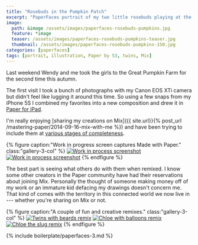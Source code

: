 ```yaml
---
title: "Rosebuds in the Pumpkin Patch"
excerpt: "PaperFaces portrait of my two little rosebuds playing at the Great Pumpkin Farm."
image: 
  path: &image /assets/images/paperfaces-rosebuds-pumpkins.jpg 
  feature: *image
  teaser: /assets/images/paperfaces-rosebuds-pumpkins-teaser.jpg
  thumbnail: /assets/images/paperfaces-rosebuds-pumpkins-150.jpg
categories: [paperfaces]
tags: [portrait, illustration, Paper by 53, twins, Mix]
---
```


Last weekend Wendy and me took the girls to the Great Pumpkin Farm for the second time this autumn.

The first visit I took a bunch of photographs with my Canon EOS XTi camera but didn't feel like lugging it around this time. So using a few snaps from my iPhone 5S I combined my favorites into a new composition and drew it in [Paper for iPad](https://www.fiftythree.com/paper).

I'm really enjoying [sharing my creations on Mix]({{ site.url}}{% post_url /mastering-paper/2014-09-16-mix-with-me %}) and have been trying to include them at [various stages of completeness](https://mix.fiftythree.com/11098-Michael-Rose/418184).

{% figure caption:"Work in progress screen captures Made with Paper." class:"gallery-3-col" %}
[![Work in process screenshot](/assets/images/paperfaces-rosebuds-pumpkins-process-1-600.jpg)](/assets/images/paperfaces-rosebuds-pumpkins-process-1-lg.jpg) [![Work in process screenshot](/assets/images/paperfaces-rosebuds-pumpkins-process-2-600.jpg)](/assets/images/paperfaces-rosebuds-pumpkins-process-2-lg.jpg)
{% endfigure %}

The best part is seeing what others do with them when remixed. I know some other creators in the Paper community have had their reservations about joining Mix. Personally the thought of someone making money off of my work or an immature kid defacing my drawings doesn't concern me. That kind of comes with the territory in this connected world we now live in --- whether you're sharing on Mix or not.

{% figure caption:"A couple of fun and creative remixes." class:"gallery-3-col" %}
[![Twins with beards remix](/assets/images/paperfaces-rosebuds-pumpkins-remix-1-600.jpg)](https://mix.fiftythree.com/423648-Josh-Carter/424227) [![Chloe with balloons remix](/assets/images/paperfaces-rosebuds-pumpkins-remix-2-600.jpg)](https://mix.fiftythree.com/41733-Yuko-Rabbit/420387) [![Chloe the slug remix](/assets/images/paperfaces-rosebuds-pumpkins-remix-4-600.jpg)](https://mix.fiftythree.com/431989-Juan-De-Salas/432123)
{% endfigure %}

{% include boilerplate/paperfaces-3.md %}
